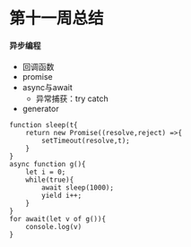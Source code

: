 # 第十一周总结

#### 异步编程

- 回调函数
- promise
- async与await
  - 异常捕获：try catch
- generator

```
function sleep(t{
	return new Promise((resolve,reject) =>{
		setTimeout(resolve,t);
	}
}
async function g(){
	let i = 0;
	while(true){
		await sleep(1000);
		yield i++;
	}
}
for await(let v of g()){
	console.log(v)
}
```

